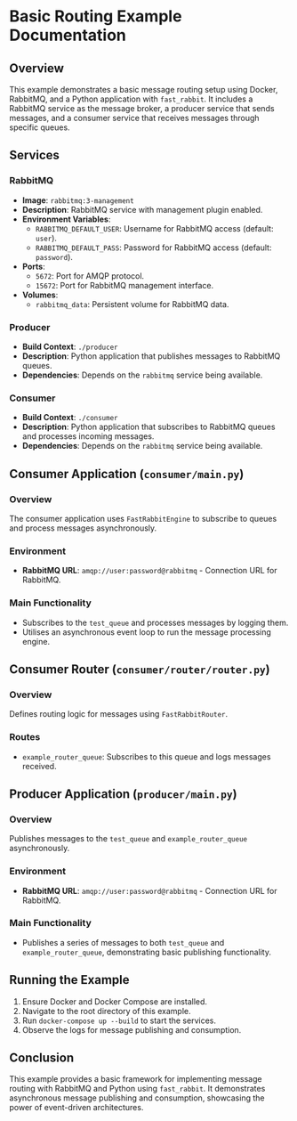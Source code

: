 # Basic Routing Example Documentation

## Overview

This example demonstrates a basic message routing setup using Docker, RabbitMQ, and a Python application with `fast_rabbit`. It includes a RabbitMQ service as the message broker, a producer service that sends messages, and a consumer service that receives messages through specific queues.

## Services

### RabbitMQ

- **Image**: `rabbitmq:3-management`
- **Description**: RabbitMQ service with management plugin enabled.
- **Environment Variables**:
  - `RABBITMQ_DEFAULT_USER`: Username for RabbitMQ access (default: `user`).
  - `RABBITMQ_DEFAULT_PASS`: Password for RabbitMQ access (default: `password`).
- **Ports**:
  - `5672`: Port for AMQP protocol.
  - `15672`: Port for RabbitMQ management interface.
- **Volumes**:
  - `rabbitmq_data`: Persistent volume for RabbitMQ data.

### Producer

- **Build Context**: `./producer`
- **Description**: Python application that publishes messages to RabbitMQ queues.
- **Dependencies**: Depends on the `rabbitmq` service being available.

### Consumer

- **Build Context**: `./consumer`
- **Description**: Python application that subscribes to RabbitMQ queues and processes incoming messages.
- **Dependencies**: Depends on the `rabbitmq` service being available.

## Consumer Application (`consumer/main.py`)

### Overview

The consumer application uses `FastRabbitEngine` to subscribe to queues and process messages asynchronously.

### Environment

- **RabbitMQ URL**: `amqp://user:password@rabbitmq` - Connection URL for RabbitMQ.

### Main Functionality

- Subscribes to the `test_queue` and processes messages by logging them.
- Utilises an asynchronous event loop to run the message processing engine.

## Consumer Router (`consumer/router/router.py`)

### Overview

Defines routing logic for messages using `FastRabbitRouter`.

### Routes

- `example_router_queue`: Subscribes to this queue and logs messages received.

## Producer Application (`producer/main.py`)

### Overview

Publishes messages to the `test_queue` and `example_router_queue` asynchronously.

### Environment

- **RabbitMQ URL**: `amqp://user:password@rabbitmq` - Connection URL for RabbitMQ.

### Main Functionality

- Publishes a series of messages to both `test_queue` and `example_router_queue`, demonstrating basic publishing functionality.

## Running the Example

1. Ensure Docker and Docker Compose are installed.
2. Navigate to the root directory of this example.
3. Run `docker-compose up --build` to start the services.
4. Observe the logs for message publishing and consumption.

## Conclusion

This example provides a basic framework for implementing message routing with RabbitMQ and Python using `fast_rabbit`. It demonstrates asynchronous message publishing and consumption, showcasing the power of event-driven architectures.

